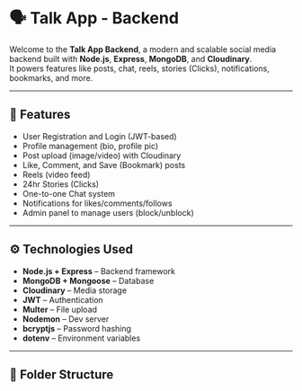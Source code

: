 # 🗣️ Talk App - Backend

Welcome to the **Talk App Backend**, a modern and scalable social media backend built with **Node.js**, **Express**, **MongoDB**, and **Cloudinary**.  
It powers features like posts, chat, reels, stories (Clicks), notifications, bookmarks, and more.

---

## 🚀 Features

- User Registration and Login (JWT-based)
- Profile management (bio, profile pic)
- Post upload (image/video) with Cloudinary
- Like, Comment, and Save (Bookmark) posts
- Reels (video feed)
- 24hr Stories (Clicks)
- One-to-one Chat system
- Notifications for likes/comments/follows
- Admin panel to manage users (block/unblock)

---

## ⚙️ Technologies Used

- **Node.js + Express** – Backend framework
- **MongoDB + Mongoose** – Database
- **Cloudinary** – Media storage
- **JWT** – Authentication
- **Multer** – File upload
- **Nodemon** – Dev server
- **bcryptjs** – Password hashing
- **dotenv** – Environment variables

---

## 📁 Folder Structure

